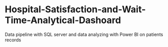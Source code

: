 # Hospital-Satisfaction-and-Wait-Time-Analytical-Dashoard
Data pipeline with SQL server and data analyzing with Power BI on patients records
